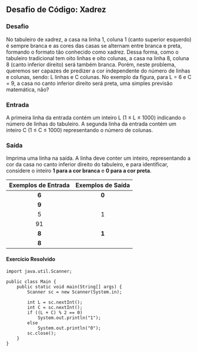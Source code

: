 ## Desafio de Código: Xadrez

### Desafio

No tabuleiro de xadrez, a casa na linha 1, coluna 1 (canto superior esquerdo) é sempre branca e as cores das casas se alternam entre branca e preta, formando o formato tão conhecido como xadrez. Dessa forma, como o tabuleiro tradicional tem oito linhas e oito colunas, a casa na linha 8, coluna 8 (canto inferior direito) será também branca. Porém, neste problema, queremos ser capazes de predizer a cor independente do número de linhas e colunas, sendo: L linhas e C colunas. No exemplo da figura, para L = 6 e C = 9, a casa no canto inferior direito será preta, uma simples previsão matemática, não?

### Entrada

A primeira linha da entrada contém um inteiro L (1 ≤ L ≤ 1000) indicando o número de linhas do tabuleiro.
A segunda linha da entrada contém um inteiro C (1 ≤ C ≤ 1000) representando o número de colunas.

### Saída

Imprima uma linha na saída. A linha deve conter um inteiro, representando a cor da casa no canto inferior direito do tabuleiro, e para identificar, considere o inteiro **1 para a cor branca** e **0 para a cor preta**.

| **Exemplos de Entrada** | **Exemplos de Saída** |
|:-----------------------:|:---------------------:|
| **6**                       | **0**                     |
| **9**                       |                       |
| 5                       | 1                     |
| 91                      |                       |
| **8**                       | **1**                     |
| **8**                       |                       |

#### Exercício Resolvido

```
import java.util.Scanner;

public class Main {
    public static void main(String[] args) {
        Scanner sc = new Scanner(System.in);

        int L = sc.nextInt();
        int C = sc.nextInt();
        if ((L + C) % 2 == 0)
            System.out.println("1");
        else
            System.out.println("0");
        sc.close();
    }
}
```
